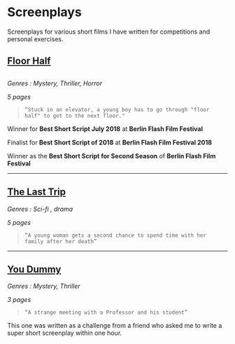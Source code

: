 # Screenplays

Screenplays for various short films I have written for competitions and personal exercises.

##  [Floor Half](ibrahim_floor_half_5_pager.pdf)
##
*Genres : Mystery, Thriller, Horror*

*5 pages*
>     “Stuck in an elevator, a young boy has to go through "floor half" to get to the next floor."

Winner for **Best Short Script July 2018** at **Berlin Flash Film Festival**

Finalist for **Best Short Script of 2018** at **Berlin Flash Film Festival 2018**

Winner as the **Best Short Script for Second Season** of **Berlin Flash Film Festival**

----
##  [The Last Trip](ibrahim_last_trip_5_pager.pdf)
*Genres : Sci-fi , drama*

*5 pages*
>     “A young woman gets a second chance to spend time with her family after her death”

----
##  [You Dummy](you_dummy.pdf)
*Genres : Mystery, Thriller*

*3 pages*
>     “A strange meeting with a Professor and his student”
This one was written as a challenge from a friend who asked me to write a super short screenplay within one hour.


